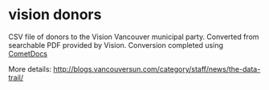vision donors
====

CSV file of donors to the Vision Vancouver municipal party. Converted from searchable PDF provided by Vision. Conversion completed using [CometDocs](http://www.cometdocs.com/)

More details: 
http://blogs.vancouversun.com/category/staff/news/the-data-trail/